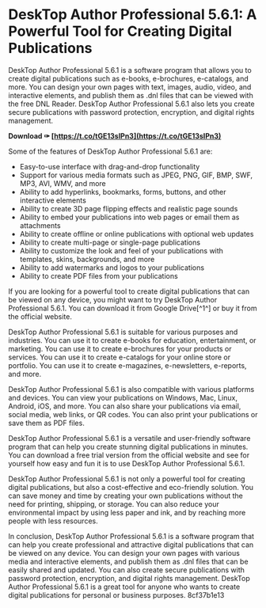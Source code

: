 
 
# DeskTop Author Professional 5.6.1: A Powerful Tool for Creating Digital Publications
 
DeskTop Author Professional 5.6.1 is a software program that allows you to create digital publications such as e-books, e-brochures, e-catalogs, and more. You can design your own pages with text, images, audio, video, and interactive elements, and publish them as .dnl files that can be viewed with the free DNL Reader. DeskTop Author Professional 5.6.1 also lets you create secure publications with password protection, encryption, and digital rights management.
 
**Download ✑ [https://t.co/tGE13sIPn3](https://t.co/tGE13sIPn3)**


 
Some of the features of DeskTop Author Professional 5.6.1 are:
 
- Easy-to-use interface with drag-and-drop functionality
- Support for various media formats such as JPEG, PNG, GIF, BMP, SWF, MP3, AVI, WMV, and more
- Ability to add hyperlinks, bookmarks, forms, buttons, and other interactive elements
- Ability to create 3D page flipping effects and realistic page sounds
- Ability to embed your publications into web pages or email them as attachments
- Ability to create offline or online publications with optional web updates
- Ability to create multi-page or single-page publications
- Ability to customize the look and feel of your publications with templates, skins, backgrounds, and more
- Ability to add watermarks and logos to your publications
- Ability to create PDF files from your publications

If you are looking for a powerful tool to create digital publications that can be viewed on any device, you might want to try DeskTop Author Professional 5.6.1. You can download it from Google Drive[^1^] or buy it from the official website.
  
DeskTop Author Professional 5.6.1 is suitable for various purposes and industries. You can use it to create e-books for education, entertainment, or marketing. You can use it to create e-brochures for your products or services. You can use it to create e-catalogs for your online store or portfolio. You can use it to create e-magazines, e-newsletters, e-reports, and more.
 
DeskTop Author Professional 5.6.1 is also compatible with various platforms and devices. You can view your publications on Windows, Mac, Linux, Android, iOS, and more. You can also share your publications via email, social media, web links, or QR codes. You can also print your publications or save them as PDF files.
 
DeskTop Author Professional 5.6.1 is a versatile and user-friendly software program that can help you create stunning digital publications in minutes. You can download a free trial version from the official website and see for yourself how easy and fun it is to use DeskTop Author Professional 5.6.1.
  
DeskTop Author Professional 5.6.1 is not only a powerful tool for creating digital publications, but also a cost-effective and eco-friendly solution. You can save money and time by creating your own publications without the need for printing, shipping, or storage. You can also reduce your environmental impact by using less paper and ink, and by reaching more people with less resources.
 
In conclusion, DeskTop Author Professional 5.6.1 is a software program that can help you create professional and attractive digital publications that can be viewed on any device. You can design your own pages with various media and interactive elements, and publish them as .dnl files that can be easily shared and updated. You can also create secure publications with password protection, encryption, and digital rights management. DeskTop Author Professional 5.6.1 is a great tool for anyone who wants to create digital publications for personal or business purposes.
 8cf37b1e13
 
